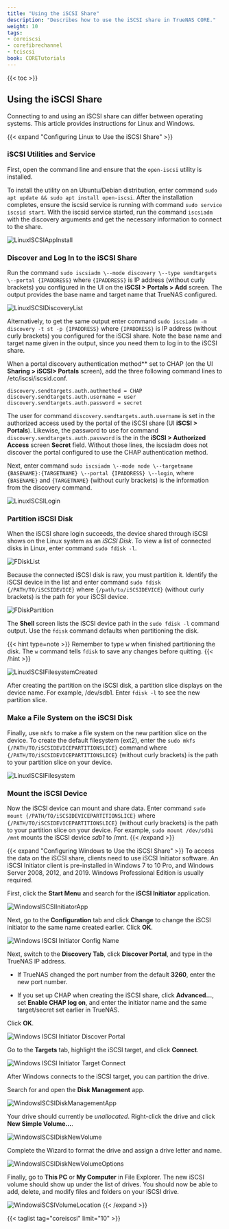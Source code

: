 ```yaml
---
title: "Using the iSCSI Share"
description: "Describes how to use the iSCSI share in TrueNAS CORE."
weight: 10
tags:
- coreiscsi
- corefibrechannel
- tciscsi
book: CORETutorials
---
```


{{< toc >}}
## Using the iSCSI Share

Connecting to and using an iSCSI share can differ between operating systems. This article provides instructions for Linux and Windows.

{{< expand "Configuring Linux to Use the iSCSI Share" >}}
### iSCSI Utilities and Service

First, open the command line and ensure that the `open-iscsi` utility is installed.

To install the utility on an Ubuntu/Debian distribution, enter command `sudo apt update && sudo apt install open-iscsi`.
After the installation completes, ensure the iscsid service is running with command `sudo service iscsid start`.
With the iscsid service started, run the command `iscsiadm` with the discovery arguments and get the necessary information to connect to the share.

![LinuxISCSIAppInstall](/images/CORE/LinuxISCSIAppInstall.png "Linux ISCSI App Install")

### Discover and Log In to the iSCSI Share

Run the command `sudo iscsiadm \--mode discovery \--type sendtargets \--portal {IPADDRESS}` where `{IPADDRESS}` is IP address (without curly brackets) you configured in the UI on the **iSCSI > Portals > Add** screen.
The output provides the base name and target name that TrueNAS configured.

![LinuxISCSIDiscoveryList](/images/CORE/LinuxISCSIDiscoveryList.png "Linux ISCSI Discovery List")

Alternatively, to get the same output enter command `sudo iscsiadm -m discovery -t st -p {IPADDRESS}` where `{IPADDRESS}` is IP address (without curly brackets) you configured for the iSCSI share.
Note the base name and target name given in the output, since you need them to log in to the iSCSI share.

When a portal discovery authentication method** set to CHAP (on the UI **Sharing > iSCSI> Portals** screen), add the three following command lines to /etc/iscsi/iscsid.conf.
```
discovery.sendtargets.auth.authmethod = CHAP
discovery.sendtargets.auth.username = user
discovery.sendtargets.auth.password = secret
```
The user for command `discovery.sendtargets.auth.username` is set in the authorized access used by the portal of the iSCSI share (UI **iSCSI > Portals**). Likewise, the password to use for command `discovery.sendtargets.auth.password` is the in the **iSCSI > Authorized Access** screen **Secret** field. Without those lines, the iscsiadm does not discover the portal configured to use the CHAP authentication method.

Next, enter command `sudo iscsiadm \--mode node \--targetname {BASENAME}:{TARGETNAME} \--portal {IPADDRESS} \--login`, where `{BASENAME}` and `{TARGETNAME}` (without curly brackets) is the information from the discovery command.

![LinuxISCSILogin](/images/CORE/LinuxISCSILogin.png "Linux ISCSI Login")

### Partition iSCSI Disk

When the iSCSI share login succeeds, the device shared through iSCSI shows on the Linux system as an *iSCSI Disk*.
To view a list of connected disks in Linux, enter command `sudo fdisk -l`.

![FDiskList](/images/CORE/FDiskList.png "fdisk -l output")

Because the connected iSCSI disk is raw, you must partition it.
Identify the iSCSI device in the list and enter command `sudo fdisk {/PATH/TO/iSCSIDEVICE}` where `{/path/to/iSCSIDEVICE}` (without curly brackets) is the path for your iSCSI device.

![FDiskPartition](/images/CORE/FDiskPartition.png "fdisk partitioning")

The **Shell** screen lists the iSCSI device path in the `sudo fdisk -l` command output.
Use the `fdisk` command defaults when partitioning the disk.

{{< hint type=note >}}
Remember to type <kbd>w</kbd> when finished partitioning the disk.
The `w` command tells `fdisk` to save any changes before quitting.
{{< /hint >}}

![LinuxISCSIFilesystemCreated](/images/CORE/LinuxISCSIFilesystemCreated.png "Linux ISCSI Filesystem Created")

After creating the partition on the iSCSI disk, a partition slice displays on the device name.
For example, <file>/dev/sdb1</file>.
Enter `fdisk -l` to see the new partition slice.

### Make a File System on the iSCSI Disk

Finally, use `mkfs` to make a file system on the new partition slice on the device.
To create the default filesystem (ext2), enter the `sudo mkfs {/PATH/TO/iSCSIDEVICEPARTITIONSLICE}` command where `{/PATH/TO/iSCSIDEVICEPARTITIONSLICE}` (without curly brackets) is the path to your partition slice on your device.

![LinuxISCSIFilesystem](/images/CORE/LinuxISCSIFilesystem.png "Linux ISCSI Filesystem")

### Mount the iSCSI Device

Now the iSCSI device can mount and share data.
Enter command `sudo mount {/PATH/TO/iSCSIDEVICEPARTITIONSLICE}` where `{/PATH/TO/iSCSIDEVICEPARTITIONSLICE}` (without curly brackets) is the path to your partition slice on your device.
For example, `sudo mount /dev/sdb1 /mnt` mounts the iSCSI device *sdb1* to <file>/mnt</file>.
{{< /expand >}}

{{< expand "Configuring Windows to Use the iSCSI Share" >}}
To access the data on the iSCSI share, clients need to use iSCSI Initiator software. An iSCSI Initiator client is pre-installed in Windows 7 to 10 Pro, and Windows Server 2008, 2012, and 2019. Windows Professional Edition is usually required.

First, click the **Start Menu** and search for the **iSCSI Initiator** application.

![WindowsISCSIInitiatorApp](/images/CORE/WindowsISCSIInitiatorApp.png "Windows ISCSI Initiator App")

Next, go to the **Configuration** tab and click **Change** to change the iSCSI initiator to the same name created earlier. Click **OK**.

![Windows ISCSI Initiator Config Name](/images/CORE/WindowsISCSIInitiatorConfigName.png "Windows ISCSI Initiator Config Name")

Next, switch to the **Discovery Tab**, click **Discover Portal**, and type in the TrueNAS IP address.

* If TrueNAS changed the port number from the default **3260**, enter the new port number.

* If you set up CHAP when creating the iSCSI share, click **Advanced...**, set **Enable CHAP log on**, and enter the initiator name and the same target/secret set earlier in TrueNAS.

Click **OK**.

![Windows ISCSI Initiator Discover Portal](/images/CORE/WindowsISCSIInitiatorDiscoverPortal.png "Windows ISCSI Initiator Discover Portal")

Go to the **Targets** tab, highlight the iSCSI target, and click **Connect**.

![Windows ISCSI Initiator Target Connect](/images/CORE/WindowsISCSIInitiatorTargetConnect.png "Windows ISCSI Initiator Target Connect")

After Windows connects to the iSCSI target, you can partition the drive.

Search for and open the **Disk Management** app.

![WindowsISCSIDiskManagementApp](/images/CORE/WindowsISCSIDiskManagementApp.png "Windows ISCSI Disk Management App")

Your drive should currently be *unallocated*. Right-click the drive and click **New Simple Volume...**.

![WindowsISCSIDiskNewVolume](/images/CORE/WindowsISCSIDiskNewVolume.png "Windows ISCSI Disk New Volume")

Complete the Wizard to format the drive and assign a drive letter and name.

![WindowsISCSIDiskNewVolumeOptions](/images/CORE/WindowsISCSIDiskNewVolumeOptions.png "Windows ISCSI Disk New Volume Options")

Finally, go to **This PC** or **My Computer** in File Explorer. The new iSCSI volume should show up under the list of drives. You should now be able to add, delete, and modify files and folders on your iSCSI drive.

![WindowsiSCSIVolumeLocation](/images/CORE/WindowsiSCSIVolumeLocation.png "Windows iSCSI Volume Location")
{{< /expand >}}

{{< taglist tag="coreiscsi" limit="10" >}}
